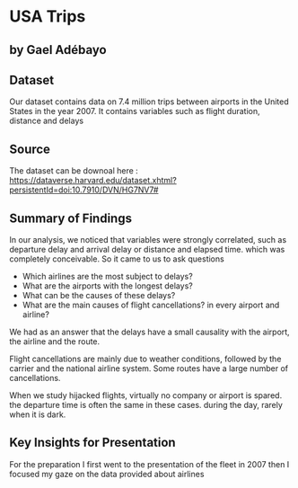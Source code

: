 # USA Trips 
## by Gael Adébayo


## Dataset

Our dataset contains data on 7.4 million trips between airports in the United States in the year 2007. It contains variables such as flight duration, distance and delays

## Source
The dataset can be downoal here : https://dataverse.harvard.edu/dataset.xhtml?persistentId=doi:10.7910/DVN/HG7NV7#

## Summary of Findings

In our analysis, we noticed that variables were strongly correlated, such as departure delay and arrival delay or distance and elapsed time. which was completely conceivable. So it came to us to ask questions
- Which airlines are the most subject to delays?
- What are the airports with the longest delays?
- What can be the causes of these delays?
- What are the main causes of flight cancellations? in every airport and airline?

We had as an answer that the delays have a small causality with the airport, the airline and the route.

Flight cancellations are mainly due to weather conditions, followed by the carrier and the national airline system.
Some routes have a large number of cancellations.

When we study hijacked flights, virtually no company or airport is spared. the departure time is often the same in these cases. during the day, rarely when it is dark.


## Key Insights for Presentation

For the preparation I first went to the presentation of the fleet in 2007 then I focused my gaze on the data provided about airlines